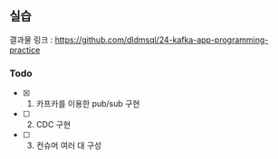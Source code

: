 ## 실습

결과물 링크 : https://github.com/dldmsql/24-kafka-app-programming-practice

### Todo

- [x] 1. 카프카를 이용한 pub/sub 구현
- [ ] 2. CDC 구현
- [ ] 3. 컨슈머 여러 대 구성